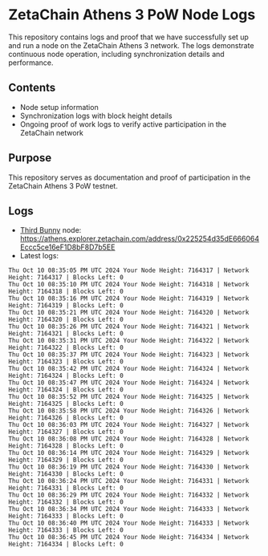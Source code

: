 # ZetaChain Athens 3 PoW Node Logs
This repository contains logs and proof that we have successfully set up and run a node on the ZetaChain Athens 3 network. The logs demonstrate continuous node operation, including synchronization details and performance.

## Contents
- Node setup information
- Synchronization logs with block height details
- Ongoing proof of work logs to verify active participation in the ZetaChain network

## Purpose
This repository serves as documentation and proof of participation in the ZetaChain Athens 3 PoW testnet.

## Logs

- [Third Bunny](https://thirdbunny.xyz/) node: https://athens.explorer.zetachain.com/address/0x225254d35dE666064Eccc5ce16eF1D8bF8D7b5EE
- Latest logs:
```
Thu Oct 10 08:35:05 PM UTC 2024 Your Node Height: 7164317 | Network Height: 7164317 | Blocks Left: 0
Thu Oct 10 08:35:10 PM UTC 2024 Your Node Height: 7164318 | Network Height: 7164318 | Blocks Left: 0
Thu Oct 10 08:35:16 PM UTC 2024 Your Node Height: 7164319 | Network Height: 7164319 | Blocks Left: 0
Thu Oct 10 08:35:21 PM UTC 2024 Your Node Height: 7164320 | Network Height: 7164320 | Blocks Left: 0
Thu Oct 10 08:35:26 PM UTC 2024 Your Node Height: 7164321 | Network Height: 7164321 | Blocks Left: 0
Thu Oct 10 08:35:31 PM UTC 2024 Your Node Height: 7164322 | Network Height: 7164322 | Blocks Left: 0
Thu Oct 10 08:35:37 PM UTC 2024 Your Node Height: 7164323 | Network Height: 7164323 | Blocks Left: 0
Thu Oct 10 08:35:42 PM UTC 2024 Your Node Height: 7164324 | Network Height: 7164324 | Blocks Left: 0
Thu Oct 10 08:35:47 PM UTC 2024 Your Node Height: 7164324 | Network Height: 7164324 | Blocks Left: 0
Thu Oct 10 08:35:52 PM UTC 2024 Your Node Height: 7164325 | Network Height: 7164325 | Blocks Left: 0
Thu Oct 10 08:35:58 PM UTC 2024 Your Node Height: 7164326 | Network Height: 7164326 | Blocks Left: 0
Thu Oct 10 08:36:03 PM UTC 2024 Your Node Height: 7164327 | Network Height: 7164327 | Blocks Left: 0
Thu Oct 10 08:36:08 PM UTC 2024 Your Node Height: 7164328 | Network Height: 7164328 | Blocks Left: 0
Thu Oct 10 08:36:14 PM UTC 2024 Your Node Height: 7164329 | Network Height: 7164329 | Blocks Left: 0
Thu Oct 10 08:36:19 PM UTC 2024 Your Node Height: 7164330 | Network Height: 7164330 | Blocks Left: 0
Thu Oct 10 08:36:24 PM UTC 2024 Your Node Height: 7164331 | Network Height: 7164331 | Blocks Left: 0
Thu Oct 10 08:36:29 PM UTC 2024 Your Node Height: 7164332 | Network Height: 7164332 | Blocks Left: 0
Thu Oct 10 08:36:34 PM UTC 2024 Your Node Height: 7164333 | Network Height: 7164333 | Blocks Left: 0
Thu Oct 10 08:36:40 PM UTC 2024 Your Node Height: 7164333 | Network Height: 7164333 | Blocks Left: 0
Thu Oct 10 08:36:45 PM UTC 2024 Your Node Height: 7164334 | Network Height: 7164334 | Blocks Left: 0
```
